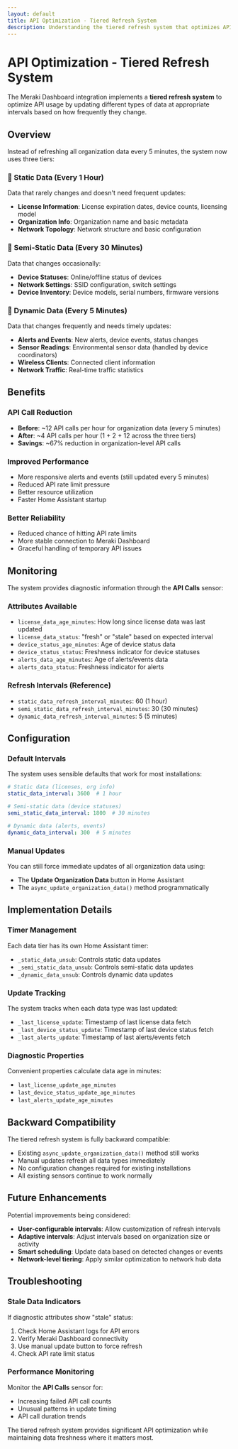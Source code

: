 ```yaml
---
layout: default
title: API Optimization - Tiered Refresh System
description: Understanding the tiered refresh system that optimizes API calls by updating different data types at different intervals
---
```


# API Optimization - Tiered Refresh System

The Meraki Dashboard integration implements a **tiered refresh system** to optimize API usage by updating different types of data at appropriate intervals based on how frequently they change.

## Overview

Instead of refreshing all organization data every 5 minutes, the system now uses three tiers:

### 🐌 Static Data (Every 1 Hour)
Data that rarely changes and doesn't need frequent updates:
- **License Information**: License expiration dates, device counts, licensing model
- **Organization Info**: Organization name and basic metadata
- **Network Topology**: Network structure and basic configuration

### 🚶 Semi-Static Data (Every 30 Minutes)
Data that changes occasionally:
- **Device Statuses**: Online/offline status of devices
- **Network Settings**: SSID configuration, switch settings
- **Device Inventory**: Device models, serial numbers, firmware versions

### 🏃 Dynamic Data (Every 5 Minutes)
Data that changes frequently and needs timely updates:
- **Alerts and Events**: New alerts, device events, status changes
- **Sensor Readings**: Environmental sensor data (handled by device coordinators)
- **Wireless Clients**: Connected client information
- **Network Traffic**: Real-time traffic statistics

## Benefits

### API Call Reduction
- **Before**: ~12 API calls per hour for organization data (every 5 minutes)
- **After**: ~4 API calls per hour (1 + 2 + 12 across the three tiers)
- **Savings**: ~67% reduction in organization-level API calls

### Improved Performance
- More responsive alerts and events (still updated every 5 minutes)
- Reduced API rate limit pressure
- Better resource utilization
- Faster Home Assistant startup

### Better Reliability
- Reduced chance of hitting API rate limits
- More stable connection to Meraki Dashboard
- Graceful handling of temporary API issues

## Monitoring

The system provides diagnostic information through the **API Calls** sensor:

### Attributes Available
- `license_data_age_minutes`: How long since license data was last updated
- `license_data_status`: "fresh" or "stale" based on expected interval
- `device_status_age_minutes`: Age of device status data
- `device_status_status`: Freshness indicator for device statuses
- `alerts_data_age_minutes`: Age of alerts/events data
- `alerts_data_status`: Freshness indicator for alerts

### Refresh Intervals (Reference)
- `static_data_refresh_interval_minutes`: 60 (1 hour)
- `semi_static_data_refresh_interval_minutes`: 30 (30 minutes)
- `dynamic_data_refresh_interval_minutes`: 5 (5 minutes)

## Configuration

### Default Intervals
The system uses sensible defaults that work for most installations:

```yaml
# Static data (licenses, org info)
static_data_interval: 3600  # 1 hour

# Semi-static data (device statuses)
semi_static_data_interval: 1800  # 30 minutes

# Dynamic data (alerts, events)
dynamic_data_interval: 300  # 5 minutes
```

### Manual Updates
You can still force immediate updates of all organization data using:
- The **Update Organization Data** button in Home Assistant
- The `async_update_organization_data()` method programmatically

## Implementation Details

### Timer Management
Each data tier has its own Home Assistant timer:
- `_static_data_unsub`: Controls static data updates
- `_semi_static_data_unsub`: Controls semi-static data updates
- `_dynamic_data_unsub`: Controls dynamic data updates

### Update Tracking
The system tracks when each data type was last updated:
- `_last_license_update`: Timestamp of last license data fetch
- `_last_device_status_update`: Timestamp of last device status fetch
- `_last_alerts_update`: Timestamp of last alerts/events fetch

### Diagnostic Properties
Convenient properties calculate data age in minutes:
- `last_license_update_age_minutes`
- `last_device_status_update_age_minutes`
- `last_alerts_update_age_minutes`

## Backward Compatibility

The tiered refresh system is fully backward compatible:
- Existing `async_update_organization_data()` method still works
- Manual updates refresh all data types immediately
- No configuration changes required for existing installations
- All existing sensors continue to work normally

## Future Enhancements

Potential improvements being considered:
- **User-configurable intervals**: Allow customization of refresh intervals
- **Adaptive intervals**: Adjust intervals based on organization size or activity
- **Smart scheduling**: Update data based on detected changes or events
- **Network-level tiering**: Apply similar optimization to network hub data

## Troubleshooting

### Stale Data Indicators
If diagnostic attributes show "stale" status:
1. Check Home Assistant logs for API errors
2. Verify Meraki Dashboard connectivity
3. Use manual update button to force refresh
4. Check API rate limit status

### Performance Monitoring
Monitor the **API Calls** sensor for:
- Increasing failed API call counts
- Unusual patterns in update timing
- API call duration trends

The tiered refresh system provides significant API optimization while maintaining data freshness where it matters most.
